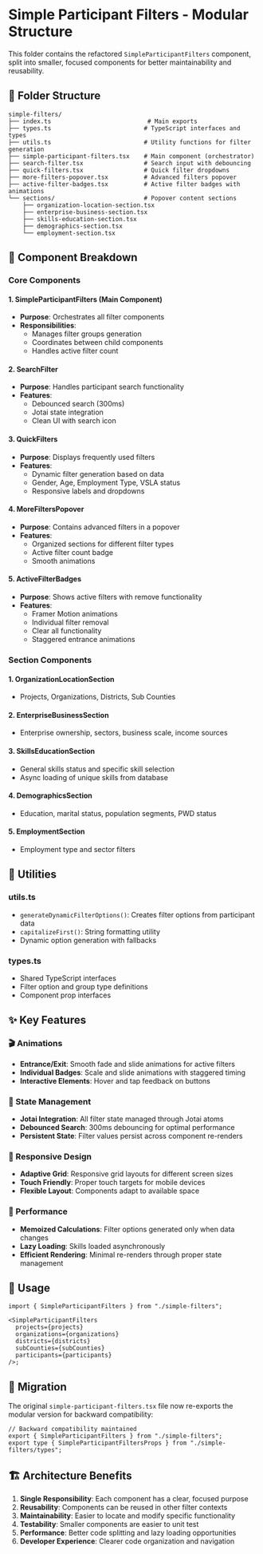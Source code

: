 # Simple Participant Filters - Modular Structure

This folder contains the refactored `SimpleParticipantFilters` component, split
into smaller, focused components for better maintainability and reusability.

## 📁 Folder Structure

```
simple-filters/
├── index.ts                           # Main exports
├── types.ts                          # TypeScript interfaces and types
├── utils.ts                          # Utility functions for filter generation
├── simple-participant-filters.tsx    # Main component (orchestrator)
├── search-filter.tsx                 # Search input with debouncing
├── quick-filters.tsx                 # Quick filter dropdowns
├── more-filters-popover.tsx          # Advanced filters popover
├── active-filter-badges.tsx          # Active filter badges with animations
└── sections/                         # Popover content sections
    ├── organization-location-section.tsx
    ├── enterprise-business-section.tsx
    ├── skills-education-section.tsx
    ├── demographics-section.tsx
    └── employment-section.tsx
```

## 🧩 Component Breakdown

### Core Components

#### 1. **SimpleParticipantFilters** (Main Component)

- **Purpose**: Orchestrates all filter components
- **Responsibilities**:
  - Manages filter groups generation
  - Coordinates between child components
  - Handles active filter count

#### 2. **SearchFilter**

- **Purpose**: Handles participant search functionality
- **Features**:
  - Debounced search (300ms)
  - Jotai state integration
  - Clean UI with search icon

#### 3. **QuickFilters**

- **Purpose**: Displays frequently used filters
- **Features**:
  - Dynamic filter generation based on data
  - Gender, Age, Employment Type, VSLA status
  - Responsive labels and dropdowns

#### 4. **MoreFiltersPopover**

- **Purpose**: Contains advanced filters in a popover
- **Features**:
  - Organized sections for different filter types
  - Active filter count badge
  - Smooth animations

#### 5. **ActiveFilterBadges**

- **Purpose**: Shows active filters with remove functionality
- **Features**:
  - Framer Motion animations
  - Individual filter removal
  - Clear all functionality
  - Staggered entrance animations

### Section Components

#### 1. **OrganizationLocationSection**

- Projects, Organizations, Districts, Sub Counties

#### 2. **EnterpriseBusinessSection**

- Enterprise ownership, sectors, business scale, income sources

#### 3. **SkillsEducationSection**

- General skills status and specific skill selection
- Async loading of unique skills from database

#### 4. **DemographicsSection**

- Education, marital status, population segments, PWD status

#### 5. **EmploymentSection**

- Employment type and sector filters

## 🔧 Utilities

### **utils.ts**

- `generateDynamicFilterOptions()`: Creates filter options from participant data
- `capitalizeFirst()`: String formatting utility
- Dynamic option generation with fallbacks

### **types.ts**

- Shared TypeScript interfaces
- Filter option and group type definitions
- Component prop interfaces

## ✨ Key Features

### 🎬 Animations

- **Entrance/Exit**: Smooth fade and slide animations for active filters
- **Individual Badges**: Scale and slide animations with staggered timing
- **Interactive Elements**: Hover and tap feedback on buttons

### 🔄 State Management

- **Jotai Integration**: All filter state managed through Jotai atoms
- **Debounced Search**: 300ms debouncing for optimal performance
- **Persistent State**: Filter values persist across component re-renders

### 📱 Responsive Design

- **Adaptive Grid**: Responsive grid layouts for different screen sizes
- **Touch Friendly**: Proper touch targets for mobile devices
- **Flexible Layout**: Components adapt to available space

### 🎯 Performance

- **Memoized Calculations**: Filter options generated only when data changes
- **Lazy Loading**: Skills loaded asynchronously
- **Efficient Rendering**: Minimal re-renders through proper state management

## 🚀 Usage

```tsx
import { SimpleParticipantFilters } from "./simple-filters";

<SimpleParticipantFilters
  projects={projects}
  organizations={organizations}
  districts={districts}
  subCounties={subCounties}
  participants={participants}
/>;
```

## 🔄 Migration

The original `simple-participant-filters.tsx` file now re-exports the modular
version for backward compatibility:

```tsx
// Backward compatibility maintained
export { SimpleParticipantFilters } from "./simple-filters";
export type { SimpleParticipantFiltersProps } from "./simple-filters/types";
```

## 🏗️ Architecture Benefits

1. **Single Responsibility**: Each component has a clear, focused purpose
2. **Reusability**: Components can be reused in other filter contexts
3. **Maintainability**: Easier to locate and modify specific functionality
4. **Testability**: Smaller components are easier to unit test
5. **Performance**: Better code splitting and lazy loading opportunities
6. **Developer Experience**: Clearer code organization and navigation

